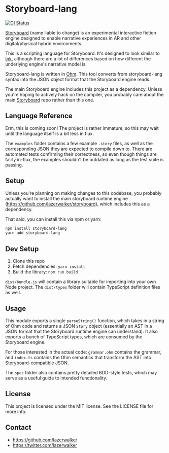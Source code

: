 # Storyboard-lang

[![CI Status](http://img.shields.io/travis/lazerwalker/storyboard-lang.svg?style=flat)](https://travis-ci.org/lazerwalker/storyboard-lang)


[Storyboard](https://github.com/lazerwalker/storyboard) (name liable to change) is an experimental interactive fiction engine designed to enable narrative experiences in AR and other digital/physical hybrid environments.

This is a scripting language for Storyboard. It's designed to look similar to [Ink](https://github.com/inkle/ink), although there are a lot of differences based on how different the underlying engine's narrative model is.

Storyboard-lang is written in [Ohm](https://github.com/harc/ohm). This tool converts from storyboard-lang syntax into the JSON object format that the Storyboard engine reads.

The main Storyboard engine includes this project as a dependency. Unless you're hoping to actively hack on the compiler, you probably care about the main [Storyboard](https://github.com/lazerwalker/storyboard) repo rather than this one.

## Language Reference

Erm, this is coming soon! The project is rather immature, so this may wait until the language itself is a bit less in flux.

The `examples` folder contains a few example `.story` files, as well as the corresponding JSON they are expected to compile down to. There are automated tests confirming their correctness, so even though things are fairly in-flux, the examples shouldn't be outdated as long as the test suite is passing.

## Setup

Unless you're planning on making changes to this codebase, you probably actually want to install the main storyboard runtime engine (https://github.com/lazerwalker/storyboard), which includes this as a dependency.

That said, you can install this via npm or yarn:
```sh
npm install storyboard-lang
yarn add storyboard-lang
```

## Dev Setup

1. Clone this repo
2. Fetch dependencies: `yarn install`
3. Build the library: `npm run build`

`dist/bundle.js` will contain a library suitable for importing into your own Node project. The `dist/types` folder will contain TypeScript definition files as well.

## Usage

This module exports a single `parseString()` function, which takes in a string of Ohm code and returns a JSON `Story` object (essentially an AST in a JSON format that the Storyboard runtime engine can understand). It also exports a bunch of TypeScript types, which are consumed by the Storyboard engine.

For those interested in the actual code: `grammar.ohm` contains the grammar, and `index.ts` contains the Ohm semantics that transform the AST into Storyboard-compatible JSON.

The `spec` folder also contains pretty detailed BDD-style tests, which may serve as a useful guide to intended functionality.

## License
This project is licensed under the MIT license. See the LICENSE file for more info.


## Contact
* https://github.com/lazerwalker
* https://twitter.com/lazerwalker